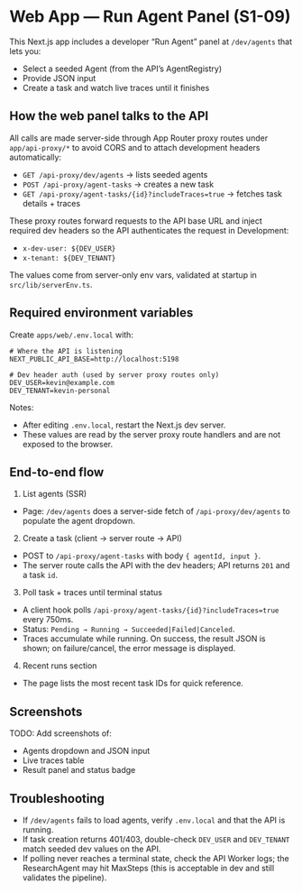 # Web App — Run Agent Panel (S1-09)

This Next.js app includes a developer “Run Agent” panel at `/dev/agents` that lets you:

- Select a seeded Agent (from the API’s AgentRegistry)
- Provide JSON input
- Create a task and watch live traces until it finishes

## How the web panel talks to the API

All calls are made server-side through App Router proxy routes under `app/api-proxy/*` to avoid CORS and to attach development headers automatically:

- `GET /api-proxy/dev/agents` → lists seeded agents
- `POST /api-proxy/agent-tasks` → creates a new task
- `GET /api-proxy/agent-tasks/{id}?includeTraces=true` → fetches task details + traces

These proxy routes forward requests to the API base URL and inject required dev headers so the API authenticates the request in Development:

- `x-dev-user: ${DEV_USER}`
- `x-tenant: ${DEV_TENANT}`

The values come from server-only env vars, validated at startup in `src/lib/serverEnv.ts`.

## Required environment variables

Create `apps/web/.env.local` with:

```dotenv
# Where the API is listening
NEXT_PUBLIC_API_BASE=http://localhost:5198

# Dev header auth (used by server proxy routes only)
DEV_USER=kevin@example.com
DEV_TENANT=kevin-personal
```

Notes:

- After editing `.env.local`, restart the Next.js dev server.
- These values are read by the server proxy route handlers and are not exposed to the browser.

## End-to-end flow

1. List agents (SSR)

- Page: `/dev/agents` does a server-side fetch of `/api-proxy/dev/agents` to populate the agent dropdown.

2. Create a task (client → server route → API)

- POST to `/api-proxy/agent-tasks` with body `{ agentId, input }`.
- The server route calls the API with the dev headers; API returns `201` and a task `id`.

3. Poll task + traces until terminal status

- A client hook polls `/api-proxy/agent-tasks/{id}?includeTraces=true` every 750ms.
- Status: `Pending → Running → Succeeded|Failed|Canceled`.
- Traces accumulate while running. On success, the result JSON is shown; on failure/cancel, the error message is displayed.

4. Recent runs section

- The page lists the most recent task IDs for quick reference.

## Screenshots

TODO: Add screenshots of:

- Agents dropdown and JSON input
- Live traces table
- Result panel and status badge

## Troubleshooting

- If `/dev/agents` fails to load agents, verify `.env.local` and that the API is running.
- If task creation returns 401/403, double-check `DEV_USER` and `DEV_TENANT` match seeded dev values on the API.
- If polling never reaches a terminal state, check the API Worker logs; the ResearchAgent may hit MaxSteps (this is acceptable in dev and still validates the pipeline).
